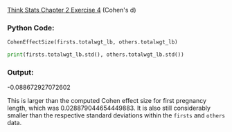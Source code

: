 [Think Stats Chapter 2 Exercise 4](http://greenteapress.com/thinkstats2/html/thinkstats2003.html#toc24) (Cohen's d)

### Python Code:

```python
CohenEffectSize(firsts.totalwgt_lb, others.totalwgt_lb)

print(firsts.totalwgt_lb.std(), others.totalwgt_lb.std())
```
### Output:

-0.088672927072602

This is larger than the computed Cohen effect size for first pregnancy length, which was 0.028879044654449883.  It is also still considerably smaller than the respective standard deviations within the `firsts` and `others` data.

